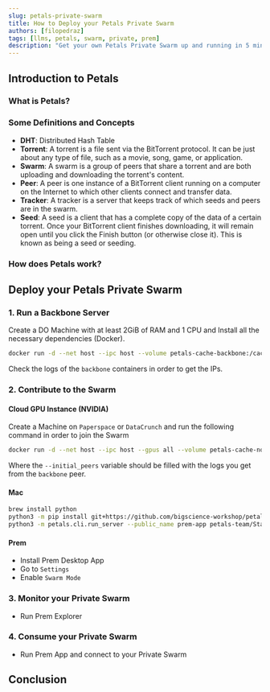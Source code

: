 ```yaml
---
slug: petals-private-swarm
title: How to Deploy your Petals Private Swarm
authors: [filopedraz]
tags: [llms, petals, swarm, private, prem]
description: "Get your own Petals Private Swarm up and running in 5 minutes"
---
```


<!--truncate-->

## Introduction to Petals

### What is Petals?

### Some Definitions and Concepts

- **DHT**: Distributed Hash Table
- **Torrent**: A torrent is a file sent via the BitTorrent protocol. It can be just about any type of file, such as a movie, song, game, or application.
- **Swarm**: A swarm is a group of peers that share a torrent and are both uploading and downloading the torrent's content.
- **Peer**: A peer is one instance of a BitTorrent client running on a computer on the Internet to which other clients connect and transfer data.
- **Tracker**: A tracker is a server that keeps track of which seeds and peers are in the swarm.
- **Seed**: A seed is a client that has a complete copy of the data of a certain torrent. Once your BitTorrent client finishes downloading, it will remain open until you click the Finish button (or otherwise close it). This is known as being a seed or seeding.

### How does Petals work?

## Deploy your Petals Private Swarm

### 1. Run a Backbone Server

Create a DO Machine with at least 2GiB of RAM and 1 CPU and Install all the necessary dependencies (Docker).

```bash
docker run -d --net host --ipc host --volume petals-cache-backbone:/cache --name backbone --rm learningathome/petals:main python -m petals.cli.run_dht --host_maddrs /ip4/0.0.0.0/tcp/31337 --identity_path bootstrap1.id
```

Check the logs of the `backbone` containers in order to get the IPs.

### 2. Contribute to the Swarm

#### Cloud GPU Instance (NVIDIA)

Create a Machine on `Paperspace` or `DataCrunch` and run the following command in order to join the Swarm

```bash
docker run -d --net host --ipc host --gpus all --volume petals-cache-node1:/cache --name node1 --rm learningathome/petals:main python -m petals.cli.run_server --port 31330 --num_blocks 20 petals-team/StableBeluga2 --initial_peers /ip4/209.38.217.30/tcp/31337/p2p/QmecL18cmRaDdAcRmA7Ctj1gyAeUYG433WppA1UWTHTew6 /ip4/127.0.0.1/tcp/31337/p2p/QmecL18cmRaDdAcRmA7Ctj1gyAeUYG433WppA1UWTHTew6
```

Where the `--initial_peers` variable should be filled with the logs you get from the `backbone` peer.

#### Mac

```bash
brew install python
python3 -m pip install git+https://github.com/bigscience-workshop/petals
python3 -m petals.cli.run_server --public_name prem-app petals-team/StableBeluga2 --initial_peers /ip4/209.38.217.30/tcp/31337/p2p/QmecL18cmRaDdAcRmA7Ctj1gyAeUYG433WppA1UWTHTew6 /ip4/127.0.0.1/tcp/31337/p2p/QmecL18cmRaDdAcRmA7Ctj1gyAeUYG433WppA1UWTHTew6
```

#### Prem

- Install Prem Desktop App
- Go to `Settings`
- Enable `Swarm Mode`

### 3. Monitor your Private Swarm

- Run Prem Explorer

### 4. Consume your Private Swarm

- Run Prem App and connect to your Private Swarm

## Conclusion
